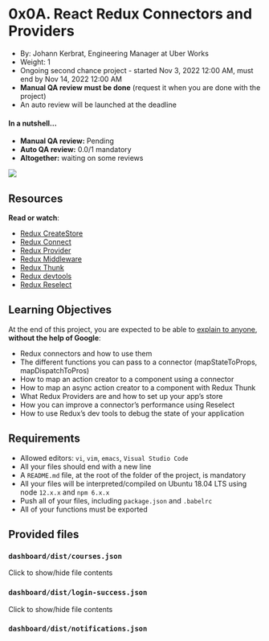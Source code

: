 
# 0x0A. React Redux Connectors and Providers

-   By:  Johann Kerbrat, Engineering Manager at Uber Works
-   Weight:  1
-   Ongoing second chance project - started  Nov 3, 2022 12:00 AM, must end by  Nov 14, 2022 12:00 AM
-   **Manual QA review must be done**  (request it when you are done with the project)
-   An auto review will be launched at the deadline

#### In a nutshell…

-   **Manual QA review:**  Pending
-   **Auto QA review:**  0.0/1 mandatory
-   **Altogether:**  waiting on some reviews

![](https://holbertonintranet.s3.amazonaws.com/uploads/medias/2019/12/31221f70d90911840d47.jpg?X-Amz-Algorithm=AWS4-HMAC-SHA256&X-Amz-Credential=AKIARDDGGGOU5BHMTQX4%2F20221111%2Fus-east-1%2Fs3%2Faws4_request&X-Amz-Date=20221111T205535Z&X-Amz-Expires=86400&X-Amz-SignedHeaders=host&X-Amz-Signature=bc7d2730ae2339a00d72917b19944cd228f187c5a7f9e7b7e9aff74f2df99f3a)

## Resources

**Read or watch**:

-   [Redux CreateStore](https://intranet.hbtn.io/rltoken/ezOIwQ7R2RBMzASkh8Cfzw "Redux CreateStore")
-   [Redux Connect](https://intranet.hbtn.io/rltoken/ezOIwQ7R2RBMzASkh8Cfzw "Redux Connect")
-   [Redux Provider](https://intranet.hbtn.io/rltoken/Nhrk2prPF7lFFe6sGnXdSg "Redux Provider")
-   [Redux Middleware](https://intranet.hbtn.io/rltoken/IwiBoZybZg9B2LKS8Dpmww "Redux Middleware")
-   [Redux Thunk](https://intranet.hbtn.io/rltoken/dgy2f3oOXRcDavpe79jd7Q "Redux Thunk")
-   [Redux devtools](https://intranet.hbtn.io/rltoken/HwDiHlSEfeq-H-XezuGmpg "Redux devtools")
-   [Redux Reselect](https://intranet.hbtn.io/rltoken/wgvFCxnIre8iWrbfPDymgA "Redux Reselect")

## Learning Objectives

At the end of this project, you are expected to be able to  [explain to anyone](https://intranet.hbtn.io/rltoken/QhWThgJ1lIskPpYVl2k8pw "explain to anyone"),  **without the help of Google**:

-   Redux connectors and how to use them
-   The different functions you can pass to a connector (mapStateToProps, mapDispatchToPros)
-   How to map an action creator to a component using a connector
-   How to map an async action creator to a component with Redux Thunk
-   What Redux Providers are and how to set up your app’s store
-   How you can improve a connector’s performance using Reselect
-   How to use Redux’s dev tools to debug the state of your application

## Requirements

-   Allowed editors:  `vi`,  `vim`,  `emacs`,  `Visual Studio Code`
-   All your files should end with a new line
-   A  `README.md`  file, at the root of the folder of the project, is mandatory
-   All your files will be interpreted/compiled on Ubuntu 18.04 LTS using node  `12.x.x`  and  `npm 6.x.x`
-   Push all of your files, including  `package.json`  and  `.babelrc`
-   All of your functions must be exported

## Provided files

### `dashboard/dist/courses.json`

Click to show/hide file contents

### `dashboard/dist/login-success.json`

Click to show/hide file contents

### `dashboard/dist/notifications.json`